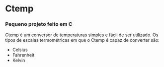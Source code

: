 # Ctemp
### Pequeno projeto feito em C
Ctemp é um conversor de temperaturas simples e fácil de ser utilizado. Os tipos de escalas termométricas em que o Ctemp é capaz de converter são:
- Celsius
- Fahrenheit
- Kelvin
